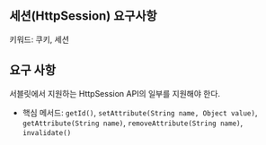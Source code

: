 ## 세션(HttpSession) 요구사항
키워드: 쿠키, 세션  

## 요구 사항
서블릿에서 지원하는 HttpSession API의 일부를 지원해야 한다.
- 핵심 메서드: `getId()`, `setAttribute(String name, Object value)`, `getAttribute(String name)`,
`removeAttribute(String name)`, `invalidate()`
